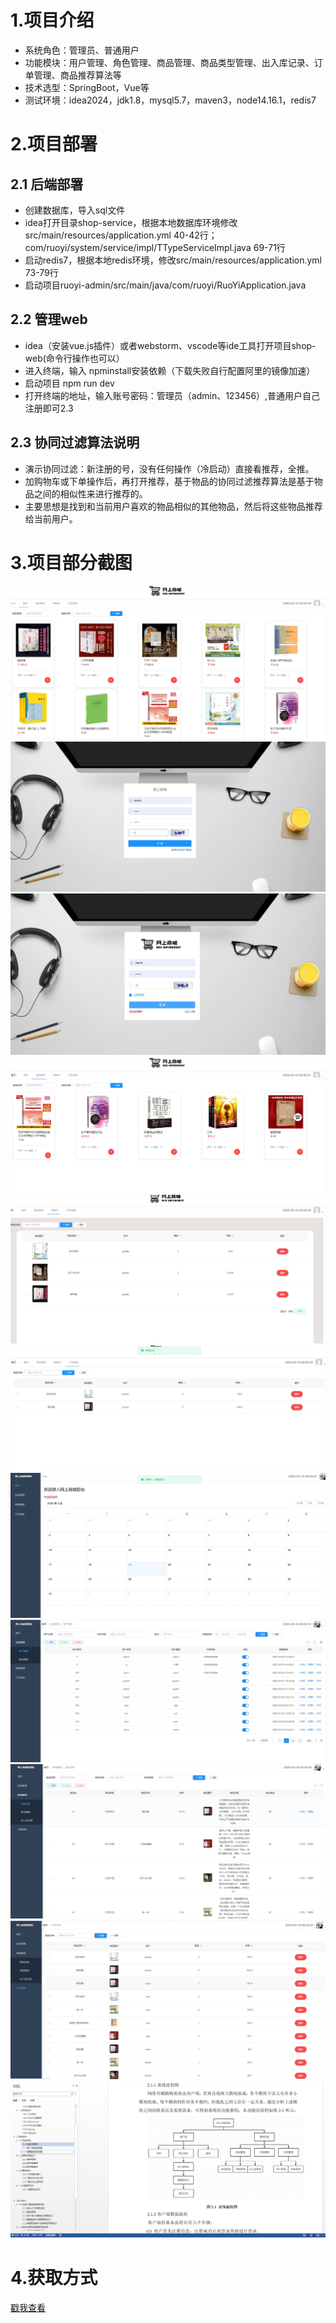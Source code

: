 # 1.项目介绍
- 系统角色：管理员、普通用户
- 功能模块：用户管理、角色管理、商品管理、商品类型管理、出入库记录、订单管理、商品推荐算法等
- 技术选型：SpringBoot，Vue等
- 测试环境：idea2024，jdk1.8，mysql5.7，maven3，node14.16.1，redis7
# 2.项目部署
## 2.1 后端部署
- 创建数据库，导入sql文件
- idea打开目录shop-service，根据本地数据库环境修改src/main/resources/application.yml 40-42行；com/ruoyi/system/service/impl/TTypeServiceImpl.java 69-71行
- 启动redis7，根据本地redis环境，修改src/main/resources/application.yml 73-79行
- 启动项目ruoyi-admin/src/main/java/com/ruoyi/RuoYiApplication.java
## 2.2 管理web
- idea（安装vue.js插件）或者webstorm、vscode等ide工具打开项目shop-web(命令行操作也可以）
- 进入终端，输入 npminstall安装依赖（下载失败自行配置阿里的镜像加速）
- 启动项目 npm run dev
- 打开终端的地址，输入账号密码：管理员（admin、123456）,普通用户自己注册即可2.3
 ## 2.3 协同过滤算法说明
- 演示协同过滤：新注册的号，没有任何操作（冷启动）直接看推荐，全推。
- 加购物车或下单操作后，再打开推荐，基于物品的协同过滤推荐算法是基于物品之间的相似性来进行推荐的。
- 主要思想是找到和当前用户喜欢的物品相似的其他物品，然后将这些物品推荐给当前用户。
# 3.项目部分截图
![输入图片说明](1.png)
![输入图片说明](2.png)
![输入图片说明](3.png)
![输入图片说明](4.png)
![输入图片说明](5.png)
![输入图片说明](6.png)
![输入图片说明](7.png)
![输入图片说明](8.png)
![输入图片说明](9.png)
![输入图片说明](91.png)
![输入图片说明](92.png)

# 4.获取方式
[戳我查看](https://gitee.com/aven999/mall)
